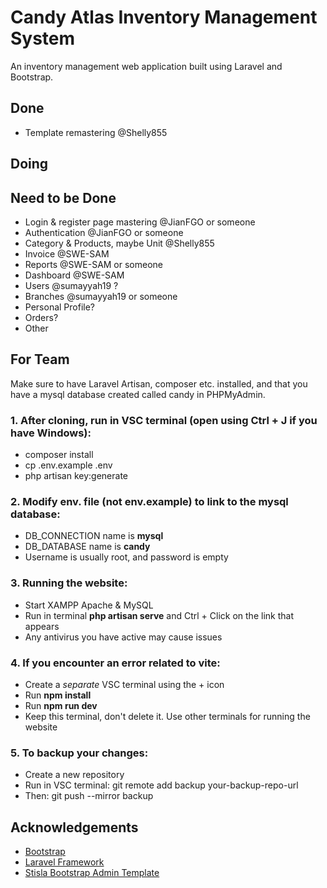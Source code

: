 # Candy Atlas Inventory Management System

An inventory management web application built using Laravel and Bootstrap.

## Done
- Template remastering @Shelly855

## Doing

## Need to be Done
- Login & register page mastering @JianFGO or someone
- Authentication @JianFGO or someone
- Category & Products, maybe Unit @Shelly855
- Invoice @SWE-SAM
- Reports @SWE-SAM or someone
- Dashboard @SWE-SAM
- Users @sumayyah19 ?
- Branches @sumayyah19 or someone
- Personal Profile?
- Orders?
- Other

## For Team
Make sure to have Laravel Artisan, composer etc. installed, and that you have a mysql database created called candy in PHPMyAdmin.

### 1. After cloning, run in VSC terminal (open using Ctrl + J if you have Windows):
- composer install
- cp .env.example .env
- php artisan key:generate

### 2. Modify env. file (not env.example) to link to the mysql database:
- DB_CONNECTION name is **mysql**
- DB_DATABASE name is **candy**
- Username is usually root, and password is empty

### 3. Running the website:
- Start XAMPP Apache & MySQL
- Run in terminal **php artisan serve** and Ctrl + Click on the link that appears
- Any antivirus you have active may cause issues

### 4. If you encounter an error related to vite:
- Create a *separate* VSC terminal using the + icon
- Run **npm install**
- Run **npm run dev**
- Keep this terminal, don't delete it. Use other terminals for running the website

### 5. To backup your changes:
- Create a new repository
- Run in VSC terminal: git remote add backup your-backup-repo-url
- Then: git push --mirror backup

## Acknowledgements
- [Bootstrap](https://getbootstrap.com)
- [Laravel Framework](https://laravel.com)
- [Stisla Bootstrap Admin Template](https://github.com/stisla/stisla)
